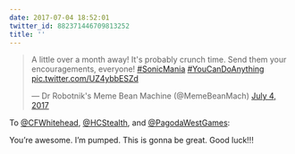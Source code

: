 ```yaml
---
date: 2017-07-04 18:52:01
twitter_id: 882371446709813252
title: ''
---
```


<blockquote class="twitter-tweet"><p lang="en" dir="ltr">A little over a month away! It&#39;s probably crunch time. Send them your encouragements, everyone! <a href="https://twitter.com/hashtag/SonicMania?src=hash&amp;ref_src=twsrc%5Etfw">#SonicMania</a> <a href="https://twitter.com/hashtag/YouCanDoAnything?src=hash&amp;ref_src=twsrc%5Etfw">#YouCanDoAnything</a> <a href="https://t.co/UZ4ybbESZd">pic.twitter.com/UZ4ybbESZd</a></p>&mdash; Dr Robotnik&#39;s Meme Bean Machine (@MemeBeanMach) <a href="https://twitter.com/MemeBeanMach/status/882250931429146624?ref_src=twsrc%5Etfw">July 4, 2017</a></blockquote>
<script async src="https://platform.twitter.com/widgets.js" charset="utf-8"></script>

To [@CFWhitehead](https://twitter.com/CFWhitehead), [@HCStealth](https://twitter.com/HCStealth), and [@PagodaWestGames](https://twitter.com/PagodaWestGames):

You’re awesome. I’m pumped. This is gonna be great. Good luck!!!
